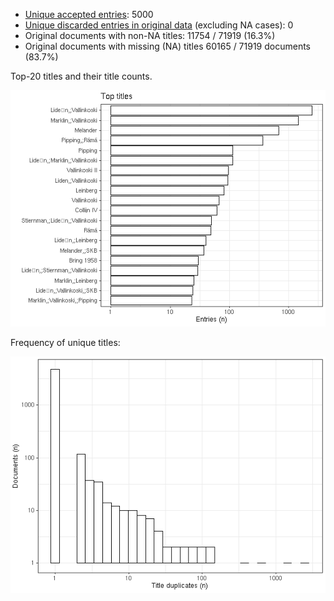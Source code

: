-   [Unique accepted entries](output.tables/note_source_accepted.csv): 5000
-   [Unique discarded entries in original data](output.tables/note_source_discarded.csv) (excluding NA cases): 0
-   Original documents with non-NA titles: 11754 / 71919 (16.3%)
-   Original documents with missing (NA) titles 60165 / 71919 documents
    (83.7%)

Top-20 titles and their title counts.

![plot of chunk summarytitle](figure/rmd_note_source_summarytitle-1.png)

Frequency of unique titles:

![plot of chunk uniquetitles](figure/rmd_note_source_uniquetitles-1.png)
